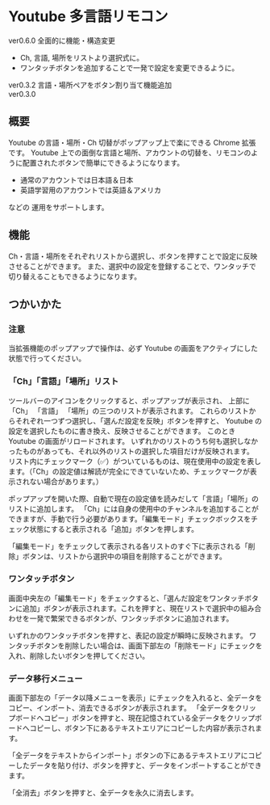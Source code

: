 # Youtube 多言語リモコン

ver0.6.0 全面的に機能・構造変更

-   Ch, 言語, 場所をリストより選択式に。
-   ワンタッチボタンを追加することで一発で設定を変更できるように。

ver0.3.2 言語・場所ペアをボタン割り当て機能追加  
ver0.3.0

## 概要

Youtube の言語・場所・Ch 切替がポップアップ上で楽にできる Chrome 拡張です。
Youtube 上での面倒な言語と場所、アカウントの切替を、リモコンのように配置されたボタンで簡単にできるようになります。

-   通常のアカウントでは日本語＆日本
-   英語学習用のアカウントでは英語＆アメリカ

などの 運用をサポートします。

## 機能

Ch・言語・場所をそれぞれリストから選択し、ボタンを押すことで設定に反映させることができます。
また、選択中の設定を登録することで、ワンタッチで切り替えることもできるようになります。

## つかいかた

### 注意

当拡張機能のポップアップで操作は、必ず Youtube の画面をアクティブにした状態で行ってください。

### 「Ch」「言語」「場所」リスト

ツールバーのアイコンをクリックすると、ポップアップが表示され、
上部に「Ch」 「言語」 「場所」の三つのリストが表示されます。
これらのリストからそれぞれ一つずつ選択し、「選んだ設定を反映」ボタンを押すと、
Youtube の設定を選択したものに書き換え、反映させることができます。
このとき Youtube の画面がリロードされます。
いずれかのリストのうち何も選択しなかったものがあっても、それ以外のリストの選択した項目だけが反映されます。
リスト内にチェックマーク（✅）がついているものは、現在使用中の設定を表します。（「Ch」の設定値は解読が完全にできていないため、チェックマークが表示されない場合があります。）

ポップアップを開いた際、自動で現在の設定値を読みだして「言語」「場所」のリストに追加します。
「Ch」には自身の使用中のチャンネルを追加することができますが、手動で行う必要があります。「編集モード」チェックボックスをチェック状態にすると表示される「追加」ボタンを押します。

「編集モード」をチェックして表示される各リストのすぐ下に表示される「削除」ボタンは、リストから選択中の項目を削除することができます。

### ワンタッチボタン

画面中央左の「編集モード」をチェックすると、「選んだ設定をワンタッチボタンに追加」ボタンが表示されます。これを押すと、現在リストで選択中の組み合わせを一発で繁栄できるボタンが、ワンタッチボタンに追加されます。

いずれかのワンタッチボタンを押すと、表記の設定が瞬時に反映されます。
ワンタッチボタンを削除したい場合は、画面下部左の「削除モード」にチェックを入れ、削除したいボタンを押してください。

### データ移行メニュー

画面下部左の「データ以降メニューを表示」にチェックを入れると、全データをコピー、インポート、消去できるボタンが表示されます。
「全データをクリップボードへコピー」ボタンを押すと、現在記憶されている全データをクリップボードへコピーし、ボタン下にあるテキストエリアにコピーした内容が表示されます。

「全データをテキストからインポート」ボタンの下にあるテキストエリアにコピーしたデータを貼り付け、ボタンを押すと、データをインポートすることができます。

「全消去」ボタンを押すと、全データを永久に消去します。
